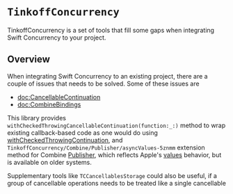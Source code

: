 # ``TinkoffConcurrency``

TinkoffConcurrency is a set of tools that fill some gaps when integrating Swift Concurrency to your project.

## Overview

When integrating Swift Concurrency to an existing project, there are a couple of issues that needs to be solved.
Some of these issues are

- <doc:CancellableContinuation>
- <doc:CombineBindings>

This library provides ``withCheckedThrowingCancellableContinuation(function:_:)`` method to wrap existing
callback-based code as one would do using 
 [withCheckedThrowingContinuation](https://developer.apple.com/documentation/swift/withcheckedthrowingcontinuation(function:_:)),
and ``TinkoffConcurrency/Combine/Publisher/asyncValues-5znmm`` extension method for Combine [Publisher](https://developer.apple.com/documentation/combine/publisher), which reflects
Apple's [values](https://developer.apple.com/documentation/swift/result/publisher-swift.struct/values-7yerq) behavior, but is available
on older systems.

Supplementary tools like ``TCCancellablesStorage`` could also be useful, if a group of cancellable operations needs to be treated like
a single cancellable
